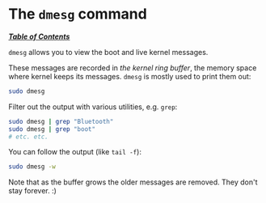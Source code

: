 # The `dmesg` command

[***Table of Contents***](/README.md)

`dmesg` allows you to view the boot and live kernel messages.

These messages are recorded in *the kernel ring buffer*, the memory space where
kernel keeps its messages. `dmesg` is mostly used to print them out:

```bash
sudo dmesg 
```

Filter out the output with various utilities, e.g. `grep`:

```bash
sudo dmesg | grep "Bluetooth"
sudo dmesg | grep "boot"
# etc. etc.
```

You can follow the output (like `tail -f`):

```bash
sudo dmesg -w
```

Note that as the buffer grows the older messages are removed. They don't stay
forever. :)
